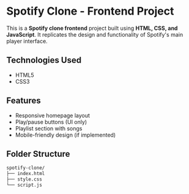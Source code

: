 #  Spotify Clone - Frontend Project

This is a **Spotify clone frontend** project built using **HTML, CSS, and JavaScript**. It replicates the design and functionality of Spotify's main player interface.
##  Technologies Used

- HTML5
- CSS3
  

##  Features

- Responsive homepage layout
- Play/pause buttons (UI only)
- Playlist section with songs
- Mobile-friendly design (if implemented)

##  Folder Structure

```bash
spotify-clone/
├── index.html
├── style.css
└── script.js

